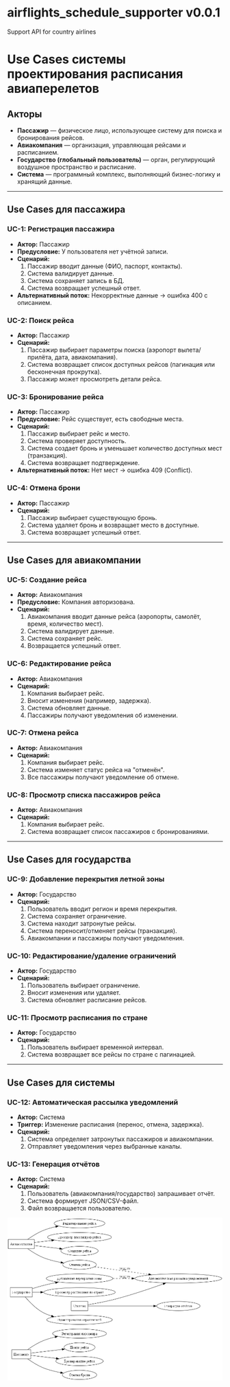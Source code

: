 # airflights_schedule_supporter v0.0.1
Support API for country airlines

# Use Cases системы проектирования расписания авиаперелетов

## Акторы

* **Пассажир** — физическое лицо, использующее систему для поиска и бронирования рейсов.
* **Авиакомпания** — организация, управляющая рейсами и расписанием.
* **Государство (глобальный пользователь)** — орган, регулирующий воздушное пространство и расписание.
* **Система** — программный комплекс, выполняющий бизнес-логику и хранящий данные.

---

## Use Cases для пассажира

### UC-1: Регистрация пассажира

* **Актор:** Пассажир
* **Предусловие:** У пользователя нет учётной записи.
* **Сценарий:**
  1. Пассажир вводит данные (ФИО, паспорт, контакты).
  2. Система валидирует данные.
  3. Система сохраняет запись в БД.
  4. Система возвращает успешный ответ.
* **Альтернативный поток:** Некорректные данные → ошибка 400 с описанием.

### UC-2: Поиск рейса

* **Актор:** Пассажир
* **Сценарий:**
  1. Пассажир выбирает параметры поиска (аэропорт вылета/прилёта, дата, авиакомпания).
  2. Система возвращает список доступных рейсов (пагинация или бесконечная прокрутка).
  3. Пассажир может просмотреть детали рейса.

### UC-3: Бронирование рейса

* **Актор:** Пассажир
* **Предусловие:** Рейс существует, есть свободные места.
* **Сценарий:**
  1. Пассажир выбирает рейс и место.
  2. Система проверяет доступность.
  3. Система создает бронь и уменьшает количество доступных мест (транзакция).
  4. Система возвращает подтверждение.
* **Альтернативный поток:** Нет мест → ошибка 409 (Conflict).

### UC-4: Отмена брони

* **Актор:** Пассажир
* **Сценарий:**
  1. Пассажир выбирает существующую бронь.
  2. Система удаляет бронь и возвращает место в доступные.
  3. Система возвращает успешный ответ.

---

## Use Cases для авиакомпании

### UC-5: Создание рейса

* **Актор:** Авиакомпания
* **Предусловие:** Компания авторизована.
* **Сценарий:**
  1. Авиакомпания вводит данные рейса (аэропорты, самолёт, время, количество мест).
  2. Система валидирует данные.
  3. Система сохраняет рейс.
  4. Возвращается успешный ответ.

### UC-6: Редактирование рейса

* **Актор:** Авиакомпания
* **Сценарий:**
  1. Компания выбирает рейс.
  2. Вносит изменения (например, задержка).
  3. Система обновляет данные.
  4. Пассажиры получают уведомления об изменении.

### UC-7: Отмена рейса

* **Актор:** Авиакомпания
* **Сценарий:**
  1. Компания выбирает рейс.
  2. Система изменяет статус рейса на "отменён".
  3. Все пассажиры получают уведомление об отмене.

### UC-8: Просмотр списка пассажиров рейса

* **Актор:** Авиакомпания
* **Сценарий:**
  1. Компания выбирает рейс.
  2. Система возвращает список пассажиров с бронированиями.

---

## Use Cases для государства

### UC-9: Добавление перекрытия летной зоны

* **Актор:** Государство
* **Сценарий:**
  1. Пользователь вводит регион и время перекрытия.
  2. Система сохраняет ограничение.
  3. Система находит затронутые рейсы.
  4. Система переносит/отменяет рейсы (транзакция).
  5. Авиакомпании и пассажиры получают уведомления.

### UC-10: Редактирование/удаление ограничений

* **Актор:** Государство
* **Сценарий:**
  1. Пользователь выбирает ограничение.
  2. Вносит изменения или удаляет.
  3. Система обновляет расписание рейсов.

### UC-11: Просмотр расписания по стране

* **Актор:** Государство
* **Сценарий:**
  1. Пользователь выбирает временной интервал.
  2. Система возвращает все рейсы по стране с пагинацией.

---

## Use Cases для системы

### UC-12: Автоматическая рассылка уведомлений

* **Актор:** Система
* **Триггер:** Изменение расписания (перенос, отмена, задержка).
* **Сценарий:**
  1. Система определяет затронутых пассажиров и авиакомпании.
  2. Отправляет уведомления через выбранные каналы.

### UC-13: Генерация отчётов

* **Актор:** Система
* **Сценарий:**
  1. Пользователь (авиакомпания/государство) запрашивает отчёт.
  2. Система формирует JSON/CSV-файл.
  3. Файл возвращается пользователю.



![Диаграмма Use Cases системы](./docs/usecase_airline_scheduling.png)